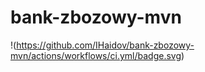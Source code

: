 # bank-zbozowy-mvn
!(https://github.com/IHaidov/bank-zbozowy-mvn/actions/workflows/ci.yml/badge.svg)
